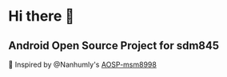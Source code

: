 # Hi there 👋

## Android Open Source Project for sdm845 #

🍿 Inspired by @Nanhumly's [AOSP-msm8998](https://github.com/AOSP-msm8998/)
